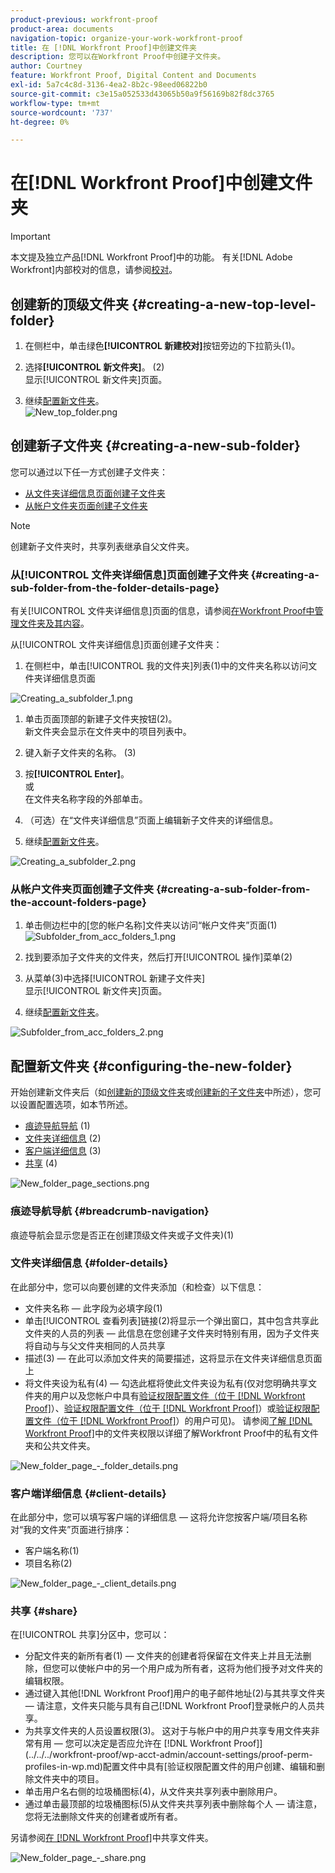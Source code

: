 ```yaml
---
product-previous: workfront-proof
product-area: documents
navigation-topic: organize-your-work-workfront-proof
title: 在 [!DNL Workfront Proof]中创建文件夹
description: 您可以在Workfront Proof中创建子文件夹。
author: Courtney
feature: Workfront Proof, Digital Content and Documents
exl-id: 5a7c4c8d-3136-4ea2-8b2c-98eed06822b0
source-git-commit: c3e15a052533d43065b50a9f56169b82f8dc3765
workflow-type: tm+mt
source-wordcount: '737'
ht-degree: 0%

---
```


# 在[!DNL Workfront Proof]中创建文件夹

>[!IMPORTANT]
>
>本文提及独立产品[!DNL Workfront Proof]中的功能。 有关[!DNL Adobe Workfront]内部校对的信息，请参阅[校对](../../../review-and-approve-work/proofing/proofing.md)。

## 创建新的顶级文件夹 {#creating-a-new-top-level-folder}

1. 在侧栏中，单击绿色&#x200B;**[!UICONTROL 新建校对]**&#x200B;按钮旁边的下拉箭头(1)。
1. 选择&#x200B;**[!UICONTROL 新文件夹]**。 (2)\
   显示[!UICONTROL 新文件夹]页面。

1. 继续[配置新文件夹](#configuring-the-new-folder)。\
   ![New_top_folder.png](assets/new-top-folder.png)

## 创建新子文件夹 {#creating-a-new-sub-folder}

您可以通过以下任一方式创建子文件夹：

* [从文件夹详细信息页面创建子文件夹](#creating-a-sub-folder-from-the-folder-details-page)
* [从帐户文件夹页面创建子文件夹](#creating-a-sub-folder-from-the-account-folders-page)

>[!NOTE]
>
>创建新子文件夹时，共享列表继承自父文件夹。

### 从[!UICONTROL 文件夹详细信息]页面创建子文件夹 {#creating-a-sub-folder-from-the-folder-details-page}

有关[!UICONTROL 文件夹详细信息]页面的信息，请参阅[在Workfront Proof中管理文件夹及其内容](../../../workfront-proof/wp-work-proofsfiles/organize-your-work/manage-folders-and-contents.md)。

从[!UICONTROL 文件夹详细信息]页面创建子文件夹：

1. 在侧栏中，单击[!UICONTROL 我的文件夹]列表(1)中的文件夹名称以访问文件夹详细信息页面

![Creating_a_subfolder_1.png](assets/creating-a-subfolder-1.png)

1. 单击页面顶部的新建子文件夹按钮(2)。\
   新文件夹会显示在文件夹中的项目列表中。
1. 键入新子文件夹的名称。 (3)
1. 按&#x200B;**[!UICONTROL Enter]**。\
   或\
   在文件夹名称字段的外部单击。

1. （可选）在“文件夹详细信息”页面上编辑新子文件夹的详细信息。
1. 继续[配置新文件夹](#configuring-the-new-folder)。

![Creating_a_subfolder_2.png](assets/creating-a-subfolder-2-350x164.png)

### 从帐户文件夹页面创建子文件夹 {#creating-a-sub-folder-from-the-account-folders-page}

1. 单击侧边栏中的[您的帐户名称]文件夹以访问“帐户文件夹”页面(1)\
   ![Subfolder_from_acc_folders_1.png](assets/subfolder-from-acc-folders-1.png)

1. 找到要添加子文件夹的文件夹，然后打开[!UICONTROL 操作]菜单(2)
1. 从菜单(3)中选择[!UICONTROL 新建子文件夹]\
   显示[!UICONTROL 新文件夹]页面。
1. 继续[配置新文件夹](#configuring-the-new-folder)。

![Subfolder_from_acc_folders_2.png](assets/subfolder-from-acc-folders-2-350x177.png)

## 配置新文件夹 {#configuring-the-new-folder}

开始创建新文件夹后（如[创建新的顶级文件夹](#creating-a-new-top-level-folder)或[创建新的子文件夹](#creating-a-new-sub-folder)中所述），您可以设置配置选项，如本节所述。

* [痕迹导航导航](#breadcrumb-navigation) (1)
* [文件夹详细信息](#folder-details) (2)
* [客户端详细信息](#client-details) (3)
* [共享](#share) (4)

![New_folder_page_sections.png](assets/new-folder-page-sections-350x389.png)

### 痕迹导航导航 {#breadcrumb-navigation}

痕迹导航会显示您是否正在创建顶级文件夹或子文件夹)(1)

### 文件夹详细信息 {#folder-details}

在此部分中，您可以向要创建的文件夹添加（和检查）以下信息：

* 文件夹名称 — 此字段为必填字段(1)
* 单击[!UICONTROL 查看列表]链接(2)将显示一个弹出窗口，其中包含共享此文件夹的人员的列表 — 此信息在您创建子文件夹时特别有用，因为子文件夹将自动与与父文件夹相同的人员共享
* 描述(3) — 在此可以添加文件夹的简要描述，这将显示在文件夹详细信息页面上
* 将文件夹设为私有(4) — 勾选此框将使此文件夹设为私有(仅对您明确共享文件夹的用户以及您帐户中具有[验证权限配置文件（位于 [!DNL Workfront Proof]](../../../workfront-proof/wp-acct-admin/account-settings/proof-perm-profiles-in-wp.md)）、[验证权限配置文件（位于 [!DNL Workfront Proof]](../../../workfront-proof/wp-acct-admin/account-settings/proof-perm-profiles-in-wp.md)）或[验证权限配置文件（位于 [!DNL Workfront Proof]](../../../workfront-proof/wp-acct-admin/account-settings/proof-perm-profiles-in-wp.md)）的用户可见)。 请参阅[了解 [!DNL Workfront Proof]](../../../workfront-proof/wp-work-proofsfiles/organize-your-work/folder-permissions.md)中的文件夹权限以详细了解Workfront Proof中的私有文件夹和公共文件夹。

![New_folder_page_-_folder_details.png](assets/new-folder-page---folder-details-350x133.png)

### 客户端详细信息 {#client-details}

在此部分中，您可以填写客户端的详细信息 — 这将允许您按客户端/项目名称对“我的文件夹”页面进行排序：

* 客户端名称(1)
* 项目名称(2)

![New_folder_page_-_client_details.png](assets/new-folder-page---client-details-350x74.png)

### 共享 {#share}

在[!UICONTROL 共享]分区中，您可以：

* 分配文件夹的新所有者(1) — 文件夹的创建者将保留在文件夹上并且无法删除，但您可以使帐户中的另一个用户成为所有者，这将为他们授予对文件夹的编辑权限。
* 通过键入其他[!DNL Workfront Proof]用户的电子邮件地址(2)与其共享文件夹 — 请注意，文件夹只能与具有自己[!DNL Workfront Proof]登录帐户的人员共享。
* 为共享文件夹的人员设置权限(3)。 这对于与帐户中的用户共享专用文件夹非常有用 — 您可以决定是否应允许在 [!DNL Workfront Proof]](../../../workfront-proof/wp-acct-admin/account-settings/proof-perm-profiles-in-wp.md)配置文件中具有[验证权限配置文件的用户创建、编辑和删除文件夹中的项目。
* 单击用户名右侧的垃圾桶图标(4)，从文件夹共享列表中删除用户。
* 通过单击最顶部的垃圾桶图标(5)从文件夹共享列表中删除每个人 — 请注意，您将无法删除文件夹的创建者或所有者。

另请参阅[在 [!DNL Workfront Proof]](../../../workfront-proof/wp-work-proofsfiles/organize-your-work/share-folders.md)中共享文件夹。

![New_folder_page_-_share.png](assets/new-folder-page---share-350x138.png)
